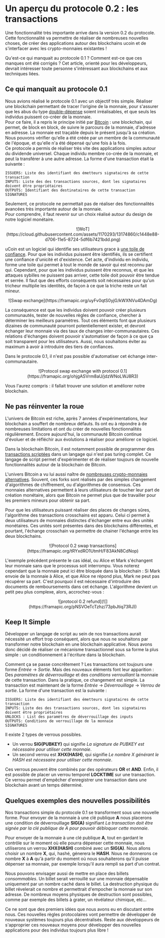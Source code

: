 # Un aperçu du protocole 0.2 : les transactions

Une fonctionnalité très importante arrive dans la version 0.2 du protocole. 
Cette fonctionnalité va permettre de réaliser de nombreuses nouvelles choses, de créer des applications 
autour des blockchains ucoin et de s'interfacer avec les crypto-monnaies existantes ! 

Qu'est-ce qui manquait au protocole 0.1 ? Comment est-ce que ces manques ont été corrigés ? Cet article, orienté 
pour les développeurs, devrait intéresser toute personne s'intéressant aux blockchains et aux techniques liées.

## Ce qui manquait au protocole 0.1

Nous avions réalisé le protocole 0.1 avec un objectif très simple. Réaliser une blockchain permettant de tracer l'origine
de la monnaie, pour s'assurer que les abus du type [double-dépense](https://en.wikipedia.org/wiki/Double-spending) soient irréalisables, et que seuls les individus puissent
co-créer de la monnaie.   
Pour ce faire, il a repris le principe initié par [Bitcoin](https://en.wikipedia.org/wiki/Bitcoin) : une blockchain, qui permet, de block en block, de suivre le parcours de la monnaie, d'adresse en adresse. La monnaie est traçable depuis le présent jusqu'à sa création. Nous pouvons vérifier qu'elle a été créée par un membre de la communauté de l'époque, et qu'elle n'a été dépensé qu'une fois à la fois.  
Ce protocole a permis de réaliser très vite des applications simples autour du dividende universel. Chaque individu membre
co-crée de la monnaie, et peut la transférer à une autre adresse.  La forme d'une transaction était la suivante : 
```
ISSUERS: Liste des identifiant des émetteurs signataires de cette transaction
INPUTS: Liste des des transactions sources, dont les signataires doivent être propriétaires
OUTPUTS: Identifiant des destinataires de cette transaction
SIGNATURES
```

Seulement, ce protocole ne permettait pas de réaliser des fonctionnalités avancées très importante autour de la monnaie.  
Pour comprendre, il faut revenir sur un choix réalisé autour du design de notre logiciel monétaire.  

<center>![WoT](https://cloud.githubusercontent.com/assets/1170293/13174860/c1448e88-d706-11e5-8724-5df6b7421bdd.png)</center>

uCoin est un logiciel qui identifie ses utilisateurs grace à [une toile de confiance](https://en.wikipedia.org/wiki/Web_of_trust). Pour que les individus puissent être
identifiés, ils se certifient une confiance d'unicité et d'existence. Cet acte, d'individu en individu, forme
une toile qui permet à tout le monde de savoir qui est reconnu par qui. Cependant, pour que les individus puissent être reconnus, et que les attaques sybilles ne puissent pas arriver, cette toile doit pouvoir être tendue et serrée. Il faut que  des efforts conséquents soit nécessaires pour qu'un tricheur multiplie les identités, de façon à ce que la triche reste un fait mineur.

<center>![Swap exchange](https://framapic.org/uyFv0qtS0yjG/kWXNVu4DAmDg)</center>

La conséquence est que les individus doivent pouvoir créer plusieurs communautés, tester de nouvelles règles de confiance, 
chercher à déterminer les meilleurs paramètres. Tout ces éléments font que plusieurs dizaines de communauté pourront 
potentiellement exister, et devront échanger leur monnaie via des taux de changes inter-communautaires. Ces relations d'échanges doivent pouvoir s'automatiser de façon à ce que ça soit transparent pour les utilisateurs. Aussi, nous souhaitons
éviter au maximum à avoir à introduire des tiers de confiances.

Dans le protocole 0.1, il n'est pas possible d'automatiser cet échange inter-communautaire. 

<center>![Protocol swap exchange with protocol 0.1](https://framapic.org/ohjgASVrm8aU/jdzWNoLWJ8R3)</center>

Vous l'aurez compris : il fallait trouver une solution et améliorer notre blockchain.

## Ne pas réinventer la roue

L'univers de Bitcoin est riche, après 7 années d'expérimentations, leur blockchain a souffert de nombreux défauts. Ils ont eu
à répondre à de nombreuses limitations et ont du créer de nouvelles fonctionnalités régulièrement. Encore aujourd'hui, la communauté Bitcoin continue d'évoluer et de réfléchir aux évolutions à réaliser pour améliorer ce logiciel.  

Dans la blockchain Bitcoin, il est notamment possible de programmer des [transactions scriptées](https://en.bitcoin.it/wiki/Script) dans un langage qui n'est pas turing complet. Ce langage de script permet d'expérimenter et de réaliser toujours de nouvelle fonctionnalités autour de la blockchain de Bitcoin.

L'univers Bitcoin a vu lui aussi naître de [nombreuses crypto-monnaies alternatives](https://coinmarketcap.com/). Souvent, ces forks sont réalisés par des simples changement d'algorithmes de chiffrement, ou d'algorithmes de consensus. Ces monnaies alternatives permettent à leurs utilisateurs de toucher leur part de création monétaire, alors que Bitcoin ne permet plus que de travailler pour les premiers mineurs pour obtenir sa part.  

Pour que les utilisateurs puissant réaliser des places de changes sûres, l'algorithme des transactions crosschains est apparu. Celui ci permet à deux utilisateurs de monnaies distinctes d'échanger entre eux des unités monétaires. Ces unités sont présentes dans des blockchains différentes, et pourtant, l'échange crosschain va permettre de chainer l'échange entre les deux blockchains.

<center>![Protocol 0.2 swap transactions](https://framapic.org/tRYxdRO1UtmH/F83AkN8CdNop)</center>

L'exemple précédent présente le cas idéal, ou Alice et Mark s'échangent leur monnaie sans que le processus soit interrompu. Vous noterez cependant que la monnaie peut ici être bloquée dans la blockchain : Si Mark envoie de la monnaie à Alice, et que Alice ne répond plus, Mark ne peut pas récupérer sa part. C'est pourquoi il est nécessaire d'introduire des documents de remboursements dans cet échange. L'algorithme devient un petit peu plus complexe, alors, accrochez-vous : 

<center>![protocol 0.2 refund](![](https://framapic.org/pNSVOeTcTzhz/73pbJtiq73RJ))</center>

## Keep It Simple

Développer un langage de script au sein de nos transactions aurait nécessité un effort trop conséquent, alors que nous ne souhaitons par transformer notre blockchain en une blockchain applicative. Nous avons donc décidé de réaliser ce mécanisme transactionnel sous sa forme la plus simple : un conditionnement à l'écriture dans la blockchain.

Comment ça se passe concrêtement ? Les transactions ont toujours une forme *Entrée* -> *Sortie*. Mais des nouveaux éléments font leur apparition : Des *paramètres de déverrouillage* et des *conditions verrouillant* la monnaie de cette transaction.
Dans la pratique, ce changement est simple. La transaction est maintenant de la forme *Entrée* -> *Déverrouillage* -> *Verrou de sortie*. La forme d'une transaction est la suivante : 

```
ISSUERS: Liste des identifiant des émetteurs signataires de cette transaction
INPUTS: Liste des des transactions sources, dont les signataires doivent être propriétaires
UNLOCKS : List des paramètres de déverrouillage des inputs
OUTPUTS: Conditions de verrouillage de la monnaie
SIGNATURES
```

Il existe 2 types de verrous possibles. 
 - Un verrou **SIG(PUBKEY)** qui signifie *La signature de PUBKEY est nécessaire pour utiliser cette monnaie*. 
 - Un second verrou est **XHX(HASH)**, qui signifie *Le nombre X générant le HASH est nécessaire pour utiliser cette monnaie*.

Ces verrous peuvent être combinés par des opérateurs **OR** et **AND**. Enfin, il est possible de placer un verrou temporel **LOCKTIME** sur une transaction. Ce verrou permet d'empêcher d'enregistrer une transaction dans une blockchain avant un temps déterminé.

## Quelques exemples des nouvelles possibilités

Nos transactions simple du protocole 0.1 se transforment sous une nouvelle forme. Pour envoyer de la monnaie à une clé publique **A** nous placerons une condition de déverrouillage **SIG(A)** signifiant *La transaction doit être signée par la clé publique de A pour pouvoir débloquer cette monnaie*.

Pour envoyer de la monnaie à une clé publique **A**, tout en gardant le contrôle sur le moment où elle pourra dépenser cette monnaie, nous utiliserons un verrou **XHX(HASH)** combiné avec un **SIG(A)**. Nous allons choisir un nombre **X**, qui, hashé, génerera le **HASH**. Nous ne donnerons ce nombre **X** à **A** qu'à partir du moment où nous souhaiterons qu'il puisse dépenser sa monnaie, par exemple lorsqu'il aura rempli sa part d'un contrat.  

Nous pouvons envisager aussi de mettre en place des billets *consommables*. Un billet serait verrouillé sur une monnaie dépensable uniquement par un nombre caché dans le billet. La destruction physique du billet révelerait ce nombre et permettrait d'empocher la monnaie sur son adresse. De nombreux moyens physiques de destruction sont possibles, comme par exemple des billets à grater, un révélateur chimique, etc...

Ce ne sont que des premiers idées que nous avons eu en discutant entre nous. Ces nouvelles règles protocolaires vont permettre de développer de nouveaux systèmes toujours plus décentralisés. Reste aux développeurs de s'approprier ces nouveaux moyens pour développer des nouvelles applications pour des individus toujours plus libre !
